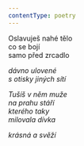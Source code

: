 ```yaml
---
contentType: poetry
---
```


<section>

Oslavuješ nahé tělo  
co se bojí  
samo před zrcadlo

_dávno ulovené  
s otisky jiných sítí_

</section>

<section>

_Tušíš v něm muže  
na prahu stáří  
kterého taky  
milovala dívka_

</section>

<section>

_krásná a svěží_

</section>
